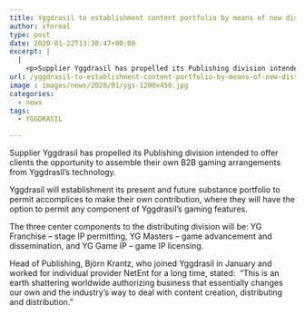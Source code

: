 ```yaml
---
title: Yggdrasil to establishment content portfolio by means of new distributing division
author: xforeal 
type: post
date: 2020-01-22T13:30:47+00:00
excerpt: |
  |
    <p>Supplier Yggdrasil has propelled its Publishing division intended to offer clients the opportunity to fabricate their own B2B gaming arrangements from Yggdrasil&#8217;s technology </p>
url: /yggdrasil-to-establishment-content-portfolio-by-means-of-new-distributing-division/
image : images/news/2020/01/ygs-1200x450.jpg
categories:
  - news
tags:
  - YGGDRASIL

---
```

Supplier Yggdrasil has propelled its Publishing division intended to offer clients the opportunity to assemble their own B2B gaming arrangements from Yggdrasil’s technology.

Yggdrasil will establishment its present and future substance portfolio to permit accomplices to make their own contribution, where they will have the option to permit any component of Yggdrasil’s gaming features.

The three center components to the distributing division will be: YG Franchise – stage IP permitting, YG Masters – game advancement and dissemination, and YG Game IP – game IP licensing.

Head of Publishing, Björn Krantz, who joined Yggdrasil in January and worked for individual provider NetEnt for a long time, stated:  “This is an earth shattering worldwide authorizing business that essentially changes our own and the industry’s way to deal with content creation, distributing and distribution.”